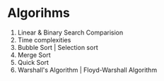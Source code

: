 # Algorihms

1. Linear & Binary Search Comparision <br>
2. Time complexities <br>
3. Bubble Sort | Selection sort <br>
4. Merge Sort <br>
5. Quick Sort <br>
6. Warshall's Algorithm | Floyd-Warshall Algorithm <br>
